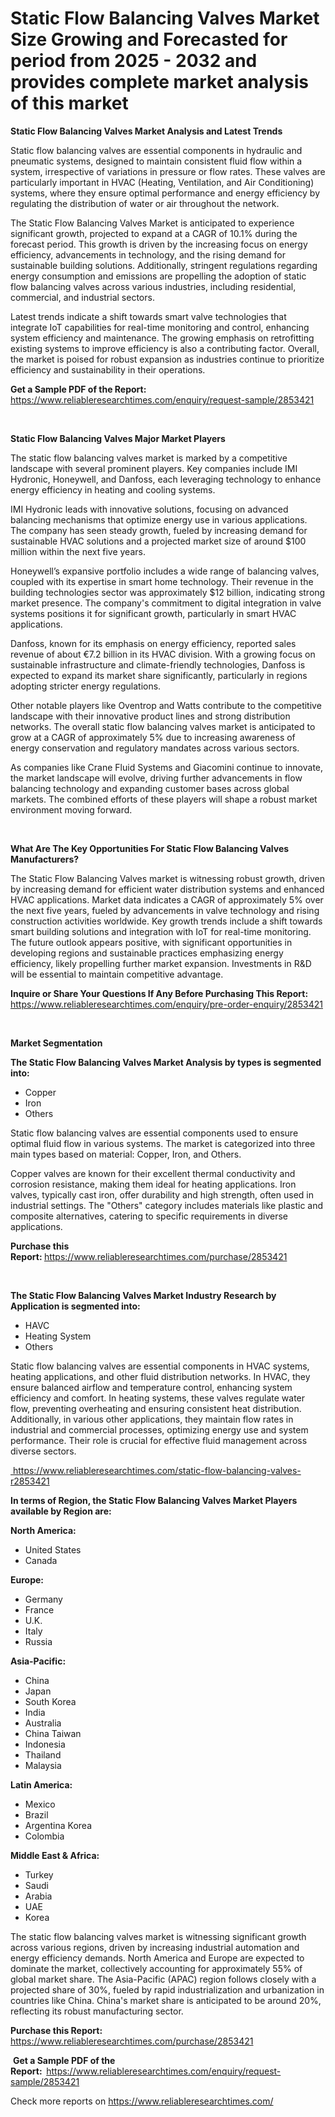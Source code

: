 <p><h1>Static Flow Balancing Valves Market Size Growing and Forecasted for period from 2025 - 2032 and provides complete market analysis of this market</h1></p><p><strong>Static Flow Balancing Valves Market Analysis and Latest Trends</strong></p>
<p><p>Static flow balancing valves are essential components in hydraulic and pneumatic systems, designed to maintain consistent fluid flow within a system, irrespective of variations in pressure or flow rates. These valves are particularly important in HVAC (Heating, Ventilation, and Air Conditioning) systems, where they ensure optimal performance and energy efficiency by regulating the distribution of water or air throughout the network. </p><p>The Static Flow Balancing Valves Market is anticipated to experience significant growth, projected to expand at a CAGR of 10.1% during the forecast period. This growth is driven by the increasing focus on energy efficiency, advancements in technology, and the rising demand for sustainable building solutions. Additionally, stringent regulations regarding energy consumption and emissions are propelling the adoption of static flow balancing valves across various industries, including residential, commercial, and industrial sectors.</p><p>Latest trends indicate a shift towards smart valve technologies that integrate IoT capabilities for real-time monitoring and control, enhancing system efficiency and maintenance. The growing emphasis on retrofitting existing systems to improve efficiency is also a contributing factor. Overall, the market is poised for robust expansion as industries continue to prioritize efficiency and sustainability in their operations.</p></p>
<p><strong>Get a Sample PDF of the Report:&nbsp;</strong> <a href="https://www.reliableresearchtimes.com/enquiry/request-sample/2853421?utm_campaign=2273&utm_medium=2&utm_source=Github&utm_content=ia&utm_term=12032025&utm_id=static-flow-balancing-valves">https://www.reliableresearchtimes.com/enquiry/request-sample/2853421</a></p>
<p>&nbsp;</p>
<p><strong>Static Flow Balancing Valves Major Market Players</strong></p>
<p><p>The static flow balancing valves market is marked by a competitive landscape with several prominent players. Key companies include IMI Hydronic, Honeywell, and Danfoss, each leveraging technology to enhance energy efficiency in heating and cooling systems. </p><p>IMI Hydronic leads with innovative solutions, focusing on advanced balancing mechanisms that optimize energy use in various applications. The company has seen steady growth, fueled by increasing demand for sustainable HVAC solutions and a projected market size of around $100 million within the next five years.</p><p>Honeywell’s expansive portfolio includes a wide range of balancing valves, coupled with its expertise in smart home technology. Their revenue in the building technologies sector was approximately $12 billion, indicating strong market presence. The company's commitment to digital integration in valve systems positions it for significant growth, particularly in smart HVAC applications.</p><p>Danfoss, known for its emphasis on energy efficiency, reported sales revenue of about €7.2 billion in its HVAC division. With a growing focus on sustainable infrastructure and climate-friendly technologies, Danfoss is expected to expand its market share significantly, particularly in regions adopting stricter energy regulations.</p><p>Other notable players like Oventrop and Watts contribute to the competitive landscape with their innovative product lines and strong distribution networks. The overall static flow balancing valves market is anticipated to grow at a CAGR of approximately 5% due to increasing awareness of energy conservation and regulatory mandates across various sectors.</p><p>As companies like Crane Fluid Systems and Giacomini continue to innovate, the market landscape will evolve, driving further advancements in flow balancing technology and expanding customer bases across global markets. The combined efforts of these players will shape a robust market environment moving forward.</p></p>
<p>&nbsp;</p>
<p><strong>What Are The Key Opportunities For Static Flow Balancing Valves Manufacturers?</strong></p>
<p><p>The Static Flow Balancing Valves market is witnessing robust growth, driven by increasing demand for efficient water distribution systems and enhanced HVAC applications. Market data indicates a CAGR of approximately 5% over the next five years, fueled by advancements in valve technology and rising construction activities worldwide. Key growth trends include a shift towards smart building solutions and integration with IoT for real-time monitoring. The future outlook appears positive, with significant opportunities in developing regions and sustainable practices emphasizing energy efficiency, likely propelling further market expansion. Investments in R&D will be essential to maintain competitive advantage.</p></p>
<p><strong>Inquire or Share Your Questions If Any Before Purchasing This Report:</strong> <a href="https://www.reliableresearchtimes.com/enquiry/pre-order-enquiry/2853421?utm_campaign=2273&utm_medium=2&utm_source=Github&utm_content=ia&utm_term=12032025&utm_id=static-flow-balancing-valves">https://www.reliableresearchtimes.com/enquiry/pre-order-enquiry/2853421</a></p>
<p>&nbsp;</p>
<p><strong>Market Segmentation</strong></p>
<p><strong>The Static Flow Balancing Valves Market Analysis by types is segmented into:</strong></p>
<p><ul><li>Copper</li><li>Iron</li><li>Others</li></ul></p>
<p><p>Static flow balancing valves are essential components used to ensure optimal fluid flow in various systems. The market is categorized into three main types based on material: Copper, Iron, and Others.</p><p>Copper valves are known for their excellent thermal conductivity and corrosion resistance, making them ideal for heating applications. Iron valves, typically cast iron, offer durability and high strength, often used in industrial settings. The "Others" category includes materials like plastic and composite alternatives, catering to specific requirements in diverse applications.</p></p>
<p><strong>Purchase this Report:&nbsp;</strong><a href="https://www.reliableresearchtimes.com/purchase/2853421?utm_campaign=2273&utm_medium=2&utm_source=Github&utm_content=ia&utm_term=12032025&utm_id=static-flow-balancing-valves">https://www.reliableresearchtimes.com/purchase/2853421</a></p>
<p>&nbsp;</p>
<p><strong>The Static Flow Balancing Valves Market Industry Research by Application is segmented into:</strong></p>
<p><ul><li>HAVC</li><li>Heating System</li><li>Others</li></ul></p>
<p><p>Static flow balancing valves are essential components in HVAC systems, heating applications, and other fluid distribution networks. In HVAC, they ensure balanced airflow and temperature control, enhancing system efficiency and comfort. In heating systems, these valves regulate water flow, preventing overheating and ensuring consistent heat distribution. Additionally, in various other applications, they maintain flow rates in industrial and commercial processes, optimizing energy use and system performance. Their role is crucial for effective fluid management across diverse sectors.</p></p>
<p><a href="https://www.reliableresearchtimes.com/static-flow-balancing-valves-r2853421?utm_campaign=2273&utm_medium=2&utm_source=Github&utm_content=ia&utm_term=12032025&utm_id=static-flow-balancing-valves">&nbsp;https://www.reliableresearchtimes.com/static-flow-balancing-valves-r2853421</a></p>
<p><strong>In terms of Region, the Static Flow Balancing Valves Market Players available by Region are:</strong></p>
<p>
    <p> <strong> North America: </strong>
        <ul>
            <li>United States</li>
            <li>Canada</li>
        </ul>
        </p> 
    <p> <strong> Europe: </strong>
        <ul>
            <li>Germany</li>
            <li>France</li>
            <li>U.K.</li>
            <li>Italy</li>
            <li>Russia</li>
        </ul>
        </p> 
    <p> <strong> Asia-Pacific: </strong>
        <ul>
            <li>China</li>
            <li>Japan</li>
            <li>South Korea</li>
            <li>India</li>
            <li>Australia</li>
            <li>China Taiwan</li>
            <li>Indonesia</li>
            <li>Thailand</li>
            <li>Malaysia</li>
        </ul>
        </p> 
    <p> <strong> Latin America: </strong>
        <ul>
            <li>Mexico</li>
            <li>Brazil</li>
            <li>Argentina Korea</li>
            <li>Colombia</li>
        </ul>
        </p> 
    <p> <strong> Middle East & Africa: </strong>
        <ul>
            <li>Turkey</li>
            <li>Saudi</li>
            <li>Arabia</li>
            <li>UAE</li>
            <li>Korea</li>
        </ul>
    </p>
    </p>
<p><p>The static flow balancing valves market is witnessing significant growth across various regions, driven by increasing industrial automation and energy efficiency demands. North America and Europe are expected to dominate the market, collectively accounting for approximately 55% of global market share. The Asia-Pacific (APAC) region follows closely with a projected share of 30%, fueled by rapid industrialization and urbanization in countries like China. China's market share is anticipated to be around 20%, reflecting its robust manufacturing sector.</p></p>
<p><strong>Purchase this Report: </strong><a href="https://www.reliableresearchtimes.com/purchase/2853421?utm_campaign=2273&utm_medium=2&utm_source=Github&utm_content=ia&utm_term=12032025&utm_id=static-flow-balancing-valves">https://www.reliableresearchtimes.com/purchase/2853421</a></p>
<p>&nbsp;<strong>Get a Sample PDF of the Report:&nbsp;&nbsp;</strong><a href="https://www.reliableresearchtimes.com/enquiry/request-sample/2853421?utm_campaign=2273&utm_medium=2&utm_source=Github&utm_content=ia&utm_term=12032025&utm_id=static-flow-balancing-valves">https://www.reliableresearchtimes.com/enquiry/request-sample/2853421</a></p>
<p><strong></strong></p>
<p>Check more reports on <a href="https://www.reliableresearchtimes.com/?utm_campaign=2273&utm_medium=2&utm_source=Github&utm_content=ia&utm_term=12032025&utm_id=static-flow-balancing-valves">https://www.reliableresearchtimes.com/</a></p>